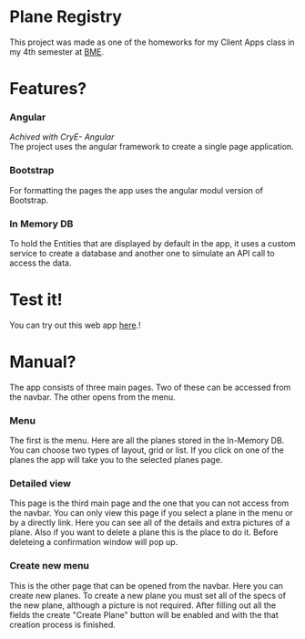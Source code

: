# Plane Registry

This project was made as one of the homeworks for my Client Apps class in my 4th semester at [BME](https://www.bme.hu/?language=en).

# Features?

### Angular
*Achived with CryE- Angular*  
The project uses the angular framework to create a single page application. 

### Bootstrap
For formatting the pages the app uses the angular modul version of Bootstrap.

### In Memory DB
To hold the Entities that are displayed by default in the app, it uses a custom service to create a database and another one to simulate an API call to access the data.

# Test it!
You can try out this web app [here](https://bocko.github.io/PlaneRegistry).!

# Manual?

The app consists of three main pages. Two of these can be accessed from the navbar. The other opens from the menu.

### Menu
The first is the menu. Here are all the planes stored in the In-Memory DB. You can choose two types of layout, grid or list. If you click on one of the planes the app will take you to the selected planes page.

### Detailed view
This page is the third main page and the one that you can not access from the navbar. You can only view this page if you select a plane in the menu or by a directly link. Here you can see all of the details and extra pictures of a plane. Also if you want to delete a plane this is the place to do it. Before deleteing a confirmation window will pop up.

### Create new menu
This is the other page that can be opened from the navbar. Here you can create new planes. To create a new plane you must set all of the specs of the new plane, although a picture is not required. After filling out all the fields the create "Create Plane" button will be enabled and with the that creation process is finished.
